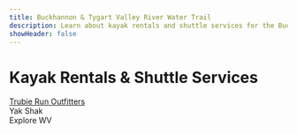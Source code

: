 ```yaml
---
title: Buckhannon & Tygart Valley River Water Trail
description: Learn about kayak rentals and shuttle services for the Buckhannon & Tygart Valley River Water Trail.
showHeader: false
---
```


# Kayak Rentals & Shuttle Services

[Trubie Run Outfitters](https://www.facebook.com/profile.php/?id=100094215428220)  
Yak Shak  
Explore WV